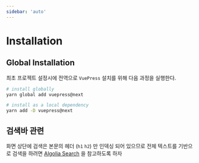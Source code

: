 ```yaml
---
sidebar: 'auto'
---
```


# Installation

## Global Installation

최초 프로젝트 설정시에 전역으로 `VuePress` 설치를 위해 다음 과정을 실행한다.

```sh
# install globally
yarn global add vuepress@next

# install as a local dependency
yarn add -D vuepress@next
```

## 검색바 관련

화면 상단에 검색은 본문의 헤더 (`h1` `h2`) 만 인덱싱 되어 있으므로 전체 텍스트를 기반으로 검색을 하려면 [Algolia Search](https://vuepress.vuejs.org/default-theme-config/#algolia-search) 을 참고하도록 하자
